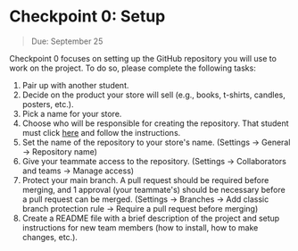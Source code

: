 # Checkpoint 0: Setup

> Due: September 25

Checkpoint 0 focuses on setting up the GitHub repository you will use to
work on the project. To do so, please complete the following tasks:

1. Pair up with another student.
2. Decide on the product your store will sell (e.g., books, t-shirts,
   candles, posters, etc.).
3. Pick a name for your store.
4. Choose who will be responsible for creating the repository. That
   student must click [here][Classroom] and follow the instructions.
5. Set the name of the repository to your store's name. (Settings →
   General → Repository name)
6. Give your teammate access to the repository. (Settings →
   Collaborators and teams → Manage access)
7. Protect your main branch. A pull request should be required before
   merging, and 1 approval (your teammate's) should be necessary before
   a pull request can be merged. (Settings → Branches → Add classic
   branch protection rule → Require a pull request before merging)
8. Create a README file with a brief description of the project and
   setup instructions for new team members (how to install, how to make
   changes, etc.).

[Classroom]: https://classroom.github.com/a/7JXs1L7l
